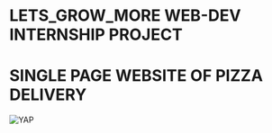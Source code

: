 # LETS_GROW_MORE WEB-DEV INTERNSHIP PROJECT
# SINGLE PAGE WEBSITE OF PIZZA DELIVERY 

<img alt="YAP" href="https://mega.nz/file/bMhlEIxK#V1t0nfoxxRiUSJoJy_i5zN7aruAtlI-qsszEEsfjjsw">
